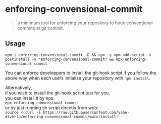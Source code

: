 # enforcing-convensional-commit

> a minimum tool for enforcing your repository to hook conventional commits at git commit.

## Usage

`npm i enforcing-convensional-commit -D && npx -y npm-add-script -k postinstall -v "enforcing-convensional-commit" && npx enforcing-convensional-commit`

You can enforce developpers to install the git-hook script if you follow the above way when each users initialize your repository with `npm install`.

Alternatively,  
if you wish to install the git-hook script just for you,  
you can install it by npx:  
`npx enforcing-convensional-commit`  
or by just running sh script directly from web:  
`source <(curl -s https://raw.githubusercontent.com/yabe-diverta/enforcing-convensional-commit/main/install)`
